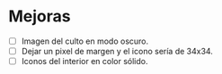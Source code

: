 # Mejoras

- [ ] Imagen del culto en modo oscuro.
- [ ] Dejar un pixel de margen y el icono sería de 34x34.
- [ ] Iconos del interior en color sólido.
